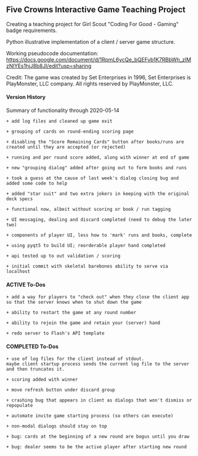 ## Five Crowns Interactive Game Teaching Project

Creating a teaching project for Girl Scout "Coding For Good - Gaming" badge requirements.

Python illustrative implementation of a client / server game structure.

Working pseudocode documentation:
https://docs.google.com/document/d/1RpmL6ycQe_bQEFvb1K7RBbWh_zIMzNlYEs1hjJ8b8JI/edit?usp=sharing

Credit:
The game was created by Set Enterprises in 1996, Set Enterprises is PlayMonster, LLC company.
All rights reserved by PlayMonster, LLC.

#### Version History

Summary of functionality through 2020-05-14

    + add log files and cleaned up game exit

    + grouping of cards on round-ending scoring page

    + disabling the "Score Remaining Cards" button after books/runs are created until they are accepted (or rejected)

    + running and per round score added, along with winner at end of game
        
    + new "grouping dialog" added after going out to form books and runs

    + took a guess at the cause of last week's dialog closing bug and added some code to help
    
    + added "star suit" and two extra jokers in keeping with the original deck specs

    + functional now, albeit without scoring or book / run tagging  
    
    + UI messaging, dealing and discard completed (need to debug the later two)
    
    + components of player UI, less how to 'mark' runs and books, complete
    
    + using pyqt5 to build UI; reorderable player hand completed

    + api tested up to out validation / scoring
    
    + initial commit with skeletal barebones ability to serve via localhost

#### ACTIVE To-Dos    
    
    + add a way for players to "check out" when they close the client app
    so that the server knows when to shut down the game
    
    + ability to restart the game at any round number
    
    + ability to rejoin the game and retain your (server) hand
        
    + redo server to Flash's API template
    
#### COMPLETED To-Dos    

    + use of log files for the client instead of stdout.  
    maybe client startup process sends the current log file to the server and then truncates it.

    + scoring added with winner 
    
    + move refresh button under discard group
    
    + crashing bug that appears in client as dialogs that won't dismiss or repopulate

    + automate invite game starting process (so others can execute)
    
    + non-modal dialogs should stay on top

    + bug: cards at the beginning of a new round are bogus until you draw

    + bug: dealer seems to be the active player after starting new round 
